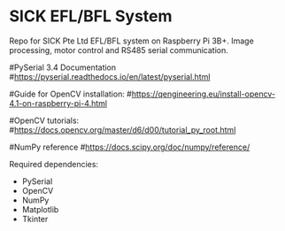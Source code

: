# SICK EFL/BFL System
Repo for SICK Pte Ltd EFL/BFL system on Raspberry Pi 3B+. Image processing, motor control and RS485 serial communication.

#PySerial 3.4 Documentation
#https://pyserial.readthedocs.io/en/latest/pyserial.html

#Guide for OpenCV installation:
#https://qengineering.eu/install-opencv-4.1-on-raspberry-pi-4.html

#OpenCV tutorials:
#https://docs.opencv.org/master/d6/d00/tutorial_py_root.html

#NumPy reference
#https://docs.scipy.org/doc/numpy/reference/

Required dependencies:
- PySerial
- OpenCV
- NumPy
- Matplotlib
- Tkinter
